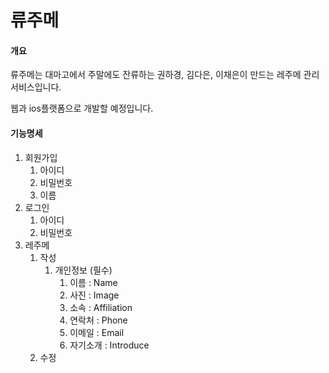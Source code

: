 # 류주메

#### 개요

류주메는 대마고에서 주말에도 잔류하는 권하경, 김다은, 이채은이 만드는 레주메 관리 서비스입니다.

웹과 ios플랫폼으로 개발할 예정입니다.



#### 기능명세

1. 회원가입
   1. 아이디
   2. 비밀번호
   3. 이름
2. 로그인
   1. 아이디
   2. 비밀번호
3. 레주메
   1. 작성
      1. 개인정보 (필수)
         1. 이름 : Name
         2. 사진 : Image
         3. 소속 : Affiliation
         4. 연락처 : Phone
         5. 이메일 : Email
         6. 자기소개 : Introduce
   2. 수정
